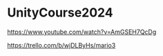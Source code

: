 # UnityCourse2024
https://www.youtube.com/watch?v=AmGSEH7QcDg

https://trello.com/b/wjDLByHs/mario3
